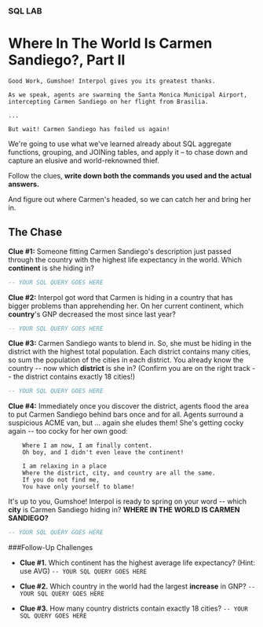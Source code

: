 ### SQL LAB
# Where In The World Is Carmen Sandiego?, Part II


	Good Work, Gumshoe! Interpol gives you its greatest thanks.

	As we speak, agents are swarming the Santa Monica Municipal Airport, 
	intercepting Carmen Sandiego on her flight from Brasilia.

	... 

	But wait! Carmen Sandiego has foiled us again!


We're going to use what we've learned already about SQL aggregate functions, grouping, and JOINing tables, and apply it – to chase down and capture an elusive and world-reknowned thief.

Follow the clues, **write down both the commands you used and the actual answers.**

And figure out where Carmen's headed, so we can catch her and bring her in.


## The Chase

**Clue #1:** Someone fitting Carmen Sandiego's description just passed through the country with the highest life expectancy in the world. Which **continent** is she hiding in?

```SQL
-- YOUR SQL QUERY GOES HERE
```

**Clue #2:** Interpol got word that Carmen is hiding in a country that has bigger problems than apprehending her. On her current continent, which **country**'s GNP decreased the most since last year?

```SQL
-- YOUR SQL QUERY GOES HERE
```

**Clue #3:** Carmen Sandiego wants to blend in. So, she must be hiding in the district with the highest total population. Each district contains many cities, so sum the population of the cities in each district. You already know the country -- now which **district** is she in? (Confirm you are on the right track -- the district contains exactly 18 cities!)

```SQL
-- YOUR SQL QUERY GOES HERE
```

**Clue #4:** Immediately once you discover the district, agents flood the area to put Carmen Sandiego behind bars once and for all. Agents surround a suspicious ACME van, but ... again she eludes them! She's getting cocky again -- too cocky for her own good:

```
	Where I am now, I am finally content.
	Oh boy, and I didn't even leave the continent!
	
	I am relaxing in a place
	Where the district, city, and country are all the same.
	If you do not find me,
	You have only yourself to blame!
```

It's up to you, Gumshoe! Interpol is ready to spring on your word -- which **city** is Carmen Sandiego hiding in? **WHERE IN THE WORLD IS CARMEN SANDIEGO?**

```SQL
-- YOUR SQL QUERY GOES HERE
```


###Follow-Up Challenges

* **Clue #1.** Which continent has the highest average life expectancy? (Hint: use AVG)
		``` -- YOUR SQL QUERY GOES HERE ```

* **Clue #2.** Which country in the world had the largest **increase** in GNP?
		``` -- YOUR SQL QUERY GOES HERE ```

* **Clue #3.** How many country districts contain exactly 18 cities?
		``` -- YOUR SQL QUERY GOES HERE ```

